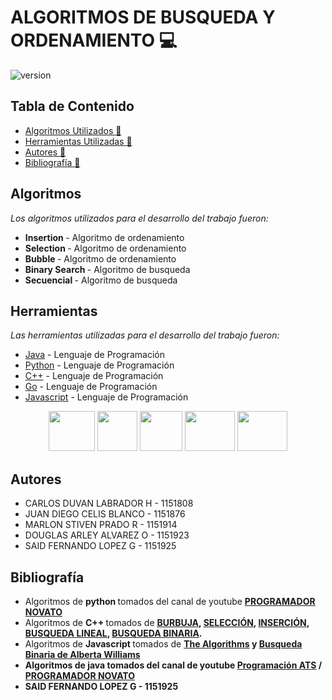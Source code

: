 # ALGORITMOS DE BUSQUEDA Y ORDENAMIENTO :computer:

![version](https://pandorafms.com/blog/wp-content/uploads/2018/05/que-es-un-algoritmo-featured.png) 

## Tabla de Contenido

* [Algoritmos Utilizados :memo:](#Algoritmos)
* [Herramientas Utilizadas :memo:](#Herramientas)
* [Autores :memo:](#autores)
* [Bibliografía :memo:](#bibliografía)



## Algoritmos
_Los algoritmos utilizados para el desarrollo del trabajo fueron:_
* <b> Insertion </b> - Algoritmo de ordenamiento
* <b> Selection </b> - Algoritmo de ordenamiento
* <b> Bubble </b> - Algoritmo de ordenamiento
* <b> Binary Search </b> - Algoritmo de busqueda 
* <b> Secuencial </b> - Algoritmo de busqueda


## Herramientas 

_Las herramientas utilizadas para el desarrollo del trabajo fueron:_

* [Java](https://www.java.com/es/) - Lenguaje de Programación
* [Python](https://www.python.org) - Lenguaje de Programación
* [C++](https://isocpp.org/) - Lenguaje de Programación
* [Go](https://go.dev) - Lenguaje de Programación 
* [Javascript](https://www.javascript.com) - Lenguaje de Programación

<p
   align="center"><img src="https://cdn-icons-png.flaticon.com/512/226/226777.png" width="74" height="64" > <img src="https://upload.wikimedia.org/wikipedia/commons/thumb/c/c3/Python-logo-notext.svg/768px-Python-logo-notext.svg.png" width="64" height="64" margin-right: 20px>
   <img src="https://isocpp.org/assets/images/cpp_logo.png" width="68" height="64" >
   <img src="https://upload.wikimedia.org/wikipedia/commons/thumb/0/05/Go_Logo_Blue.svg/1280px-Go_Logo_Blue.svg.png" width="80" height="64" >
   <img src="https://i.pinimg.com/736x/2a/e1/8a/2ae18a66f89f1dc3fff96203288fcb64.jpg" width="80" height="64" >
</p>



 ## Autores 
* CARLOS DUVAN LABRADOR H - 1151808
* JUAN DIEGO CELIS BLANCO - 1151876
* MARLON STIVEN PRADO R   - 1151914
* DOUGLAS ARLEY ALVAREZ O - 1151923
* SAID FERNANDO LOPEZ G - 1151925

 ## Bibliografía  
* Algoritmos de <b> python </b> tomados del canal de youtube <b> [PROGRAMADOR NOVATO](https://www.youtube.com/c/programadornovato) </b> 
* Algoritmos de <b> C++ </b> tomados de <b> [BURBUJA](https://conclase.net/c/orden/burbuja), [SELECCIÓN](https://www.ecured.cu/Algoritmo_de_ordenamiento_por_selecci%C3%B3n), [INSERCIÓN](https://conclase.net/c/orden/insercion), [BUSQUEDA LINEAL](http://codigogx.blogspot.com/2016/10/capitulo-74-busqueda-lineal-en-c.html), [BUSQUEDA BINARIA](https://www.youtube.com/watch?v=pxh4QFzDh-Q). </b> 
* Algoritmos de <b>Javascript </b> tomados de <b> [The Algorithms](https://the-algorithms.com/es) y [Busqueda Binaria de  Alberta Williams](https://code.tutsplus.com/es/tutorials/the-binary-search-algorithm-in-javascript--cms-30003)
* Algoritmos de <b> java </b> tomados del canal de youtube <b> [Programación ATS](https://www.youtube.com/c/ProgramaciónATS) / [PROGRAMADOR NOVATO](https://www.youtube.com/c/programadornovato) </b> 
* SAID FERNANDO LOPEZ G - 1151925
 

